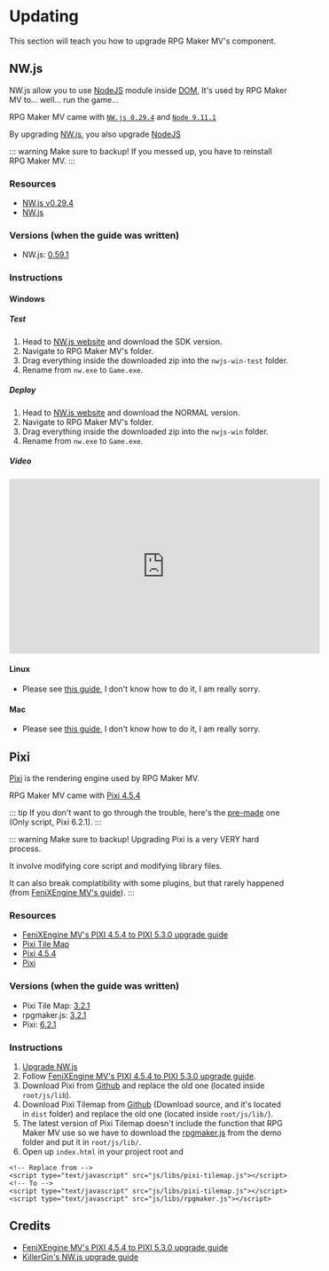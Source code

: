 # Updating
This section will teach you how to upgrade RPG Maker MV's component.

## NW.js

NW.js allow you to use [NodeJS](https://nodejs.org/en/) module inside [DOM](https://developer.mozilla.org/en-US/docs/Web/API/Document_Object_Model/Introduction), It's used by RPG Maker MV to... well... run the game...

RPG Maker MV came with [`NW.js 0.29.4`](https://nwjs.io/blog/v0.29.4/) and [`Node 9.11.1`](https://nodejs.org/en/blog/release/v9.11.1/)

By upgrading [NW.js](https://nwjs.io/), you also upgrade [NodeJS](https://nodejs.org/en/)

::: warning
Make sure to backup! If you messed up, you have to reinstall RPG Maker MV.
:::

### Resources

- [NW.js v0.29.4](https://nwjs.io/blog/v0.29.4/)
- [NW.js](https://nwjs.io/)

### Versions (when the guide was written)
- NW.js: [0.59.1](https://nwjs.io/blog/v0.29.4/)

### Instructions

#### Windows

##### Test

1. Head to [NW.js website](https://nwjs.io/) and download the SDK version.
2. Navigate to RPG Maker MV's folder.
3. Drag everything inside the downloaded zip into the `nwjs-win-test` folder.
4. Rename from `nw.exe` to `Game.exe`.

##### Deploy
1. Head to [NW.js website](https://nwjs.io/) and download the NORMAL version.
2. Navigate to RPG Maker MV's folder.
3. Drag everything inside the downloaded zip into the `nwjs-win` folder.
4. Rename from `nw.exe` to `Game.exe`.

##### Video
<iframe width="560" height="315" src="https://www.youtube-nocookie.com/embed/UGUQgmtjJ-E" title="YouTube video player" frameborder="0" allow="accelerometer; autoplay; clipboard-write; encrypted-media; gyroscope; picture-in-picture" allowfullscreen></iframe>

#### Linux

- Please see [this guide](https://forums.rpgmakerweb.com/index.php?threads/how-to-update-nw-js-to-dramatically-improve-game-performance.131620), I don't know how to do it, I am really sorry.

#### Mac

- Please see [this guide](https://forums.rpgmakerweb.com/index.php?threads/how-to-update-nw-js-to-dramatically-improve-game-performance.131620), I don't know how to do it, I am really sorry.

## Pixi
[Pixi](https://pixijs.io/) is the rendering engine used by RPG Maker MV.

RPG Maker MV came with [Pixi 4.5.4](https://github.com/pixijs/pixijs/releases/tag/v4.5.4)

::: tip
If you don't want to go through the trouble, here's the [pre-made](/files/rpg-maker-mv/pixi-6.2.1.zip) one (Only script, Pixi 6.2.1).
:::

::: warning
Make sure to backup! Upgrading Pixi is a very VERY hard process.

It involve modifying core script and modifying library files.

It can also break complatibility with some plugins, but that rarely happened (from [FeniXEngine MV's guide](https://fenixenginemv.gitlab.io/guides/pixi5-upgrade.html)).
:::

### Resources
- [FeniXEngine MV's PIXI 4.5.4 to PIXI 5.3.0 upgrade guide](https://fenixenginemv.gitlab.io/guides/pixi5-upgrade.html)
- [Pixi Tile Map](https://github.com/pixijs/tilemap)
- [Pixi 4.5.4](https://github.com/pixijs/pixijs/releases/tag/v4.5.4)
- [Pixi](https://pixijs.io/)

### Versions (when the guide was written)
- Pixi Tile Map: [3.2.1](https://github.com/pixijs/tilemap/releases/tag/v3.2.1)
- rpgmaker.js: [3.2.1](https://github.com/pixijs/tilemap/tree/e7d26dde5b47a9ea941c50e62ad151acfc7ca57b/demo/rpgmaker.js)
- Pixi: [6.2.1](https://github.com/pixijs/pixijs/releases/tag/v6.2.1)

### Instructions
1. [Upgrade NW.js](#nw-js)
2. Follow [FeniXEngine MV's PIXI 4.5.4 to PIXI 5.3.0 upgrade guide](https://fenixenginemv.gitlab.io/guides/pixi5-upgrade.html).
3. Download Pixi from [Github](https://github.com/pixijs/pixijs/releases/tag/v6.2.1) and replace the old one (located inside `root/js/lib`).
4. Download Pixi Tilemap from [Github](https://github.com/pixijs/tilemap/releases/tag/v3.2.1) (Download source, and it's located in `dist` folder) and replace the old one (located inside `root/js/lib/`).
5. The latest version of Pixi Tilemap doesn't include the function that RPG Maker MV use so we have to download the [rpgmaker.js](https://github.com/pixijs/tilemap/tree/e7d26dde5b47a9ea941c50e62ad151acfc7ca57b/demo/rpgmaker.js) from the demo folder and put it in `root/js/lib/`.
6. Open up `index.html` in your project root and
```html:no-line-numbers
<!-- Replace from -->
<script type="text/javascript" src="js/libs/pixi-tilemap.js"></script>
<!-- To -->
<script type="text/javascript" src="js/libs/pixi-tilemap.js"></script>
<script type="text/javascript" src="js/libs/rpgmaker.js"></script>
```

## Credits
- [FeniXEngine MV's PIXI 4.5.4 to PIXI 5.3.0 upgrade guide](https://fenixenginemv.gitlab.io/guides/pixi5-upgrade.html)
- [KillerGin's NW.js upgrade guide](https://forums.rpgmakerweb.com/index.php?threads/how-to-update-nw-js-to-dramatically-improve-game-performance.131620/)
